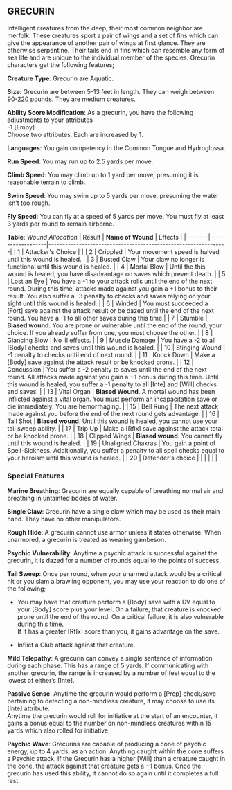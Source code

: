 ## GRECURIN
Intelligent creatures from the deep, their most common neighbor are merfolk. These creatures sport a pair of wings and a set of fins which can give the appearance of another pair of wings at first glance. They are otherwise serpentine. Their tails end in fins which can resemble any form of sea life and are unique to the individual member of the species. Grecurin characters get the following features;

**Creature Type**: Grecurin are Aquatic.

**Size**: Grecurin are between 5-13 feet in length. They can weigh between 90-220 pounds. They are medium creatures.

**Ability Score Modification**: As a grecurin, you have the following adjustments to your attributes  
-1 [Empy]  
Choose two attributes. Each are increased by 1.

**Languages**: You gain competency in the Common Tongue and Hydroglossa.

**Run Speed**: You may run up to 2.5 yards per move.

**Climb Speed**: You may climb up to 1 yard per move, presuming it is reasonable terrain to climb.

**Swim Speed**: You may swim up to 5 yards per move, presuming the water isn’t too rough.

**Fly Speed**: You can fly at a speed of 5 yards per move. You must fly at least 3 yards per round to remain airborne.

**Table**: *Wound Allocation*
| Result | **Name of Wound** | Effects                                                        |
|--------|-------------------|----------------------------------------------------------------|
|   1    | Attacker's Choice |                                                                |
|   2    | Crippled          | Your movement speed is halved until this wound is healed.      |
|   3    | Busted Claw      | Your claw no longer is functional until this wound is healed. |
|   4    | Mortal Blow       | Until the this wound is healed, you have disadvantage on saves which prevent death. |
|   5    | Lost an Eye       | You have a -1 to your attack rolls until the end of the next round. During this time, attacks made against you gain a +1 bonus to their result. You also suffer a -3 penalty to checks and saves relying on your sight until this wound is healed. |
|   6    | Winded            | You must succeeded a [Fort] save against the attack result or be dazed until the end of the next round. You have a -1 to all other saves during this time.|
|   7    | Stumble | **Biased wound**. You are prone or vulnerable until the end of the round, your choice. If you already suffer from one, you must choose the other. |
|   8    | Glancing Blow     | No ill effects.                                     |
|   9    | Muscle Damage     | You have a -2 to all [Body] checks and saves until this wound is healed. |
|   10   | Stinging Wound    | -1 penalty to checks until end of next round. |
|   11   | Knock Down | Make a [Body] save against the attack result  or be knocked prone. |
|   12   | Concussion | You suffer a -2 penalty to saves until the end of the next round. All attacks made against you gain a +1 bonus during this time. Until this wound is healed, you suffer a -1 penalty to all [Inte] and [Will] checks and saves. |
|   13   | Vital Organ | **Biased Wound**. A mortal wound has been inflicted against a vital organ. You must perform an incapacitation save or die immediately. You are hemorrhaging. |
|   15   | Bell Rung | The next attack made against you before the end of the next round gets advantage.  |
|   16   | Tail Shot | **Biased wound**. Until this wound is healed, you cannot use your tail sweep ability. |
|   17   | Trip Up           | Make a [Rflx] save against the attack total or be knocked prone.                                  |
|   18   | Clipped Wings | **Biased wound**. You cannot fly until this wound is healed. |
|   19   | Unaligned Chakras | You gain a point of Spell-Sickness. Additionally, you suffer a penalty to all spell checks equal to your heroism until this wound is healed. |
|   20   | Defender's choice |                                   |
|        |                                                |                                   |

### Special Features

**Marine Breathing**: Grecurin are equally capable of breathing normal air and breathing in untainted bodies of water.

**Single Claw**: Grecurin have a single claw which may be used as their main hand. They have no other manipulators.

**Rough Hide**: A grecurin cannot use armor unless it states otherwise. When unarmored, a grecurin is treated as wearing gambeson.

**Psychic Vulnerability**: Anytime a psychic attack is successful against the grecurin, it is dazed for a number of rounds equal to the points of success.

**Tail Sweep**: Once per round, when your unarmed attack would be a critical hit or you slam a brawling opponent, you may use your reaction to do one of the following;

* You may have that creature perform a [Body] save with a DV equal to your [Body] score plus your level. On a failure, that creature is knocked prone until the end of the round. On a critical failure, it is also vulnerable during this time.  
If it has a greater [Rflx] score than you, it gains advantage on the save.

* Inflict a Club attack against that creature.

**Mild Telepathy**: A grecurin can convey a single sentence of information during each phase. This has a range of 5 yards. If communicating with another grecurin, the range is increased by a number of feet equal to the lowest of either’s [Inte].

**Passive Sense**: Anytime the grecurin would perform a [Prcp] check/save pertaining to detecting a non-mindless creature, it may choose to use its [Inte] attribute.  
Anytime the grecurin would roll for initiative at the start of an encounter, it gains a bonus equal to the number on non-mindless creatures within 15 yards which also rolled for initiative.

**Psychic Wave**: Grecurins are capable of producing a cone of psychic energy, up to 4 yards, as an action. Anything caught within the cone suffers a Psychic attack. If the Grecurin has a higher [Will] than a creature caught in the cone, the attack against that creature gets a +1 bonus. Once the grecurin has used this ability, it cannot do so again until it completes a full rest.

